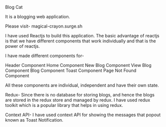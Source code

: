 Blog Cat

It is a blogging web application.

Please visit- magical-crayon.surge.sh

I have used Reactjs to build this application. The basic advantage of reactjs is that we have different components that work individually and that is the power of reactjs.

I have made different components for-

Header Component
Home Component
New Blog Component
View Blog Component
Blog Component
Toast Component
Page Not Found Component

All these components are individual, independent and have their own state.

Redux-
    Since there is no database for storing blogs, and hence the blogs are stored in the redux store and managed by redux. I have used redux toolkit which is a popular library that helps in using redux.

Context API-
    I have used context API for showing the messages that popout known as Toast Notification.

